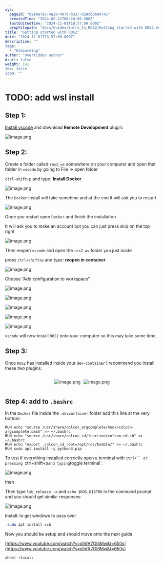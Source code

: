```yaml
---
sys:
  pageId: "89e0a78c-4e2b-4070-b327-d28cb0694742"
  createdTime: "2024-08-21T00:24:00.000Z"
  lastEditedTime: "2024-11-01T18:57:00.000Z"
  propFilepath: "docs/Guides/intro_to_ROS2/Getting started with ROS2.md"
title: "Getting started with ROS2"
date: "2024-11-01T18:57:00.000Z"
description: ""
tags:
  - "Onboarding"
author: "Overridden author"
draft: false
weight: 141
toc: false
icon: ""
---
```


# TODO: add wsl install

## Step 1:

[Install vscode](https://code.visualstudio.com/download) and download **Remote Development** plugin:

![image.png](https://prod-files-secure.s3.us-west-2.amazonaws.com/d518164a-d88e-44d1-a4ee-3adb3bd8bce0/efb52993-1881-4a40-b95e-6f020334f022/image.png?X-Amz-Algorithm=AWS4-HMAC-SHA256&X-Amz-Content-Sha256=UNSIGNED-PAYLOAD&X-Amz-Credential=ASIAZI2LB466TICZ3TJA%2F20250226%2Fus-west-2%2Fs3%2Faws4_request&X-Amz-Date=20250226T100915Z&X-Amz-Expires=3600&X-Amz-Security-Token=IQoJb3JpZ2luX2VjECIaCXVzLXdlc3QtMiJHMEUCIQC%2BvGHkOI%2BFuijVKdrHQN1ymsDzZQ41m9jWp4BfrRZP5gIgHcatCKcO0MBhW81HVfEwZ34VsoTOACWgf3TpT3hDa%2Fgq%2FwMIWxAAGgw2Mzc0MjMxODM4MDUiDDVYv1gFWlnuqWJ1hircA1NnUJYbVSxZhbeWgoKJE8QK4JFXsgJbEQjXijM0HIuz7nAOIms1YIG6ouueCMimEG8vPiCdA8iT7TJvtlHC42eE2pzTMk3v2nU0O%2FBJvDq1gbHRoi1fl0MXzfyMDR8E%2BP6otAMn8nnHgttLfpuZcX9QrdFLu91h0eaWyC5uaD89AMhgyroWHLx%2Bh78ImVp27qqdsSeTppImfvmlVyTa5Vq2dPJATw6HRFbRrUynsmQ4Nwh%2F6VzTz6lczbVHZMlU36zGI9b3GUie0HNRsWicLFiRUzM9zHpQNq4v1GDOvQuTIOPQr%2FPq62soli49XY21b5%2BZq01t7hpc%2Bo7l1TUssK0s7rMw%2F1blWdMYMBHZIofMNTFJ0DqBJbfSk1noSDZ18DngNaGHFd5aruerNAief9keJsn%2FIlUOTY33TWMqqpLJQuzPOnhDEMiVcX1ETPZ%2F9FmfZIctwtVZ7GBYiPxD%2BkNzb%2BxtTjhdtAbJ5y8cxPyxzXKfnaWLY39tCyaI6Ep9ewsyH41%2Bsk%2F1Qlzp1xW6f1dgH89SUpKeaoXc%2BlEufluU%2F%2BYbuh2R1XWdLW2usHYmye9LJ%2Bt%2BTxgSAN%2F2rdbCSehmI1CZNkIUxuXNUzmkgpJ9GKq%2BD2CmyeVhLr01MNq%2F%2B70GOqUBDjKEkgdLFBkKzaozDxhBiewiFU%2F86DRlV9uudcIi0rSOGMYEKwEm%2BQiySkgFYZexXsaS5LvW3QYIFBNWYg0Smvx%2FJUUtuf%2FXDuYlQY5poYwW6c01zjcsZM%2Bc5uj3tJglWpLNYNy6%2FEOZz2c5tW5W%2FzugwvpRkNWaRfOlx1DslmkOl08Hu4s0kZCPimlfR%2BFPYGe2mxj1K5NDQerijaLE8g0XxnmL&X-Amz-Signature=2b64c397e8882f5bdc2d6dc8a7f07b4914b3241e4aed4373d75618b0b0686915&X-Amz-SignedHeaders=host&x-id=GetObject)

## Step 2:

Create a folder called `ros2_ws` somewhere on your computer and open that folder in `vscode` by going to File → open folder 

`ctrl+shift+p` and type: **Install Docker**

![image.png](https://prod-files-secure.s3.us-west-2.amazonaws.com/d518164a-d88e-44d1-a4ee-3adb3bd8bce0/2269dc0e-1cd5-47ff-bceb-c04ad9b2eab0/image.png?X-Amz-Algorithm=AWS4-HMAC-SHA256&X-Amz-Content-Sha256=UNSIGNED-PAYLOAD&X-Amz-Credential=ASIAZI2LB466TICZ3TJA%2F20250226%2Fus-west-2%2Fs3%2Faws4_request&X-Amz-Date=20250226T100915Z&X-Amz-Expires=3600&X-Amz-Security-Token=IQoJb3JpZ2luX2VjECIaCXVzLXdlc3QtMiJHMEUCIQC%2BvGHkOI%2BFuijVKdrHQN1ymsDzZQ41m9jWp4BfrRZP5gIgHcatCKcO0MBhW81HVfEwZ34VsoTOACWgf3TpT3hDa%2Fgq%2FwMIWxAAGgw2Mzc0MjMxODM4MDUiDDVYv1gFWlnuqWJ1hircA1NnUJYbVSxZhbeWgoKJE8QK4JFXsgJbEQjXijM0HIuz7nAOIms1YIG6ouueCMimEG8vPiCdA8iT7TJvtlHC42eE2pzTMk3v2nU0O%2FBJvDq1gbHRoi1fl0MXzfyMDR8E%2BP6otAMn8nnHgttLfpuZcX9QrdFLu91h0eaWyC5uaD89AMhgyroWHLx%2Bh78ImVp27qqdsSeTppImfvmlVyTa5Vq2dPJATw6HRFbRrUynsmQ4Nwh%2F6VzTz6lczbVHZMlU36zGI9b3GUie0HNRsWicLFiRUzM9zHpQNq4v1GDOvQuTIOPQr%2FPq62soli49XY21b5%2BZq01t7hpc%2Bo7l1TUssK0s7rMw%2F1blWdMYMBHZIofMNTFJ0DqBJbfSk1noSDZ18DngNaGHFd5aruerNAief9keJsn%2FIlUOTY33TWMqqpLJQuzPOnhDEMiVcX1ETPZ%2F9FmfZIctwtVZ7GBYiPxD%2BkNzb%2BxtTjhdtAbJ5y8cxPyxzXKfnaWLY39tCyaI6Ep9ewsyH41%2Bsk%2F1Qlzp1xW6f1dgH89SUpKeaoXc%2BlEufluU%2F%2BYbuh2R1XWdLW2usHYmye9LJ%2Bt%2BTxgSAN%2F2rdbCSehmI1CZNkIUxuXNUzmkgpJ9GKq%2BD2CmyeVhLr01MNq%2F%2B70GOqUBDjKEkgdLFBkKzaozDxhBiewiFU%2F86DRlV9uudcIi0rSOGMYEKwEm%2BQiySkgFYZexXsaS5LvW3QYIFBNWYg0Smvx%2FJUUtuf%2FXDuYlQY5poYwW6c01zjcsZM%2Bc5uj3tJglWpLNYNy6%2FEOZz2c5tW5W%2FzugwvpRkNWaRfOlx1DslmkOl08Hu4s0kZCPimlfR%2BFPYGe2mxj1K5NDQerijaLE8g0XxnmL&X-Amz-Signature=5279d21f06f4f3163e06221b4f7b5c44bc2988fa522777e1a27cc0e4025382b5&X-Amz-SignedHeaders=host&x-id=GetObject)

The `Docker` install will take sometime and at the end it will ask you to restart

![image.png](https://prod-files-secure.s3.us-west-2.amazonaws.com/d518164a-d88e-44d1-a4ee-3adb3bd8bce0/ed233f78-be33-4b1f-b89c-9c346c0e961e/image.png?X-Amz-Algorithm=AWS4-HMAC-SHA256&X-Amz-Content-Sha256=UNSIGNED-PAYLOAD&X-Amz-Credential=ASIAZI2LB466TICZ3TJA%2F20250226%2Fus-west-2%2Fs3%2Faws4_request&X-Amz-Date=20250226T100915Z&X-Amz-Expires=3600&X-Amz-Security-Token=IQoJb3JpZ2luX2VjECIaCXVzLXdlc3QtMiJHMEUCIQC%2BvGHkOI%2BFuijVKdrHQN1ymsDzZQ41m9jWp4BfrRZP5gIgHcatCKcO0MBhW81HVfEwZ34VsoTOACWgf3TpT3hDa%2Fgq%2FwMIWxAAGgw2Mzc0MjMxODM4MDUiDDVYv1gFWlnuqWJ1hircA1NnUJYbVSxZhbeWgoKJE8QK4JFXsgJbEQjXijM0HIuz7nAOIms1YIG6ouueCMimEG8vPiCdA8iT7TJvtlHC42eE2pzTMk3v2nU0O%2FBJvDq1gbHRoi1fl0MXzfyMDR8E%2BP6otAMn8nnHgttLfpuZcX9QrdFLu91h0eaWyC5uaD89AMhgyroWHLx%2Bh78ImVp27qqdsSeTppImfvmlVyTa5Vq2dPJATw6HRFbRrUynsmQ4Nwh%2F6VzTz6lczbVHZMlU36zGI9b3GUie0HNRsWicLFiRUzM9zHpQNq4v1GDOvQuTIOPQr%2FPq62soli49XY21b5%2BZq01t7hpc%2Bo7l1TUssK0s7rMw%2F1blWdMYMBHZIofMNTFJ0DqBJbfSk1noSDZ18DngNaGHFd5aruerNAief9keJsn%2FIlUOTY33TWMqqpLJQuzPOnhDEMiVcX1ETPZ%2F9FmfZIctwtVZ7GBYiPxD%2BkNzb%2BxtTjhdtAbJ5y8cxPyxzXKfnaWLY39tCyaI6Ep9ewsyH41%2Bsk%2F1Qlzp1xW6f1dgH89SUpKeaoXc%2BlEufluU%2F%2BYbuh2R1XWdLW2usHYmye9LJ%2Bt%2BTxgSAN%2F2rdbCSehmI1CZNkIUxuXNUzmkgpJ9GKq%2BD2CmyeVhLr01MNq%2F%2B70GOqUBDjKEkgdLFBkKzaozDxhBiewiFU%2F86DRlV9uudcIi0rSOGMYEKwEm%2BQiySkgFYZexXsaS5LvW3QYIFBNWYg0Smvx%2FJUUtuf%2FXDuYlQY5poYwW6c01zjcsZM%2Bc5uj3tJglWpLNYNy6%2FEOZz2c5tW5W%2FzugwvpRkNWaRfOlx1DslmkOl08Hu4s0kZCPimlfR%2BFPYGe2mxj1K5NDQerijaLE8g0XxnmL&X-Amz-Signature=c784f3190de05cac694788d385ed0fa7c88d56ea9d570f68d22dec61e9acfd7c&X-Amz-SignedHeaders=host&x-id=GetObject)

Once you restart open `Docker` and finish the installation

It will ask you to make an account but you can just press skip on the top right

![image.png](https://prod-files-secure.s3.us-west-2.amazonaws.com/d518164a-d88e-44d1-a4ee-3adb3bd8bce0/21010ad9-1659-4fd9-9f59-9932a09b2a3d/image.png?X-Amz-Algorithm=AWS4-HMAC-SHA256&X-Amz-Content-Sha256=UNSIGNED-PAYLOAD&X-Amz-Credential=ASIAZI2LB466TICZ3TJA%2F20250226%2Fus-west-2%2Fs3%2Faws4_request&X-Amz-Date=20250226T100916Z&X-Amz-Expires=3600&X-Amz-Security-Token=IQoJb3JpZ2luX2VjECIaCXVzLXdlc3QtMiJHMEUCIQC%2BvGHkOI%2BFuijVKdrHQN1ymsDzZQ41m9jWp4BfrRZP5gIgHcatCKcO0MBhW81HVfEwZ34VsoTOACWgf3TpT3hDa%2Fgq%2FwMIWxAAGgw2Mzc0MjMxODM4MDUiDDVYv1gFWlnuqWJ1hircA1NnUJYbVSxZhbeWgoKJE8QK4JFXsgJbEQjXijM0HIuz7nAOIms1YIG6ouueCMimEG8vPiCdA8iT7TJvtlHC42eE2pzTMk3v2nU0O%2FBJvDq1gbHRoi1fl0MXzfyMDR8E%2BP6otAMn8nnHgttLfpuZcX9QrdFLu91h0eaWyC5uaD89AMhgyroWHLx%2Bh78ImVp27qqdsSeTppImfvmlVyTa5Vq2dPJATw6HRFbRrUynsmQ4Nwh%2F6VzTz6lczbVHZMlU36zGI9b3GUie0HNRsWicLFiRUzM9zHpQNq4v1GDOvQuTIOPQr%2FPq62soli49XY21b5%2BZq01t7hpc%2Bo7l1TUssK0s7rMw%2F1blWdMYMBHZIofMNTFJ0DqBJbfSk1noSDZ18DngNaGHFd5aruerNAief9keJsn%2FIlUOTY33TWMqqpLJQuzPOnhDEMiVcX1ETPZ%2F9FmfZIctwtVZ7GBYiPxD%2BkNzb%2BxtTjhdtAbJ5y8cxPyxzXKfnaWLY39tCyaI6Ep9ewsyH41%2Bsk%2F1Qlzp1xW6f1dgH89SUpKeaoXc%2BlEufluU%2F%2BYbuh2R1XWdLW2usHYmye9LJ%2Bt%2BTxgSAN%2F2rdbCSehmI1CZNkIUxuXNUzmkgpJ9GKq%2BD2CmyeVhLr01MNq%2F%2B70GOqUBDjKEkgdLFBkKzaozDxhBiewiFU%2F86DRlV9uudcIi0rSOGMYEKwEm%2BQiySkgFYZexXsaS5LvW3QYIFBNWYg0Smvx%2FJUUtuf%2FXDuYlQY5poYwW6c01zjcsZM%2Bc5uj3tJglWpLNYNy6%2FEOZz2c5tW5W%2FzugwvpRkNWaRfOlx1DslmkOl08Hu4s0kZCPimlfR%2BFPYGe2mxj1K5NDQerijaLE8g0XxnmL&X-Amz-Signature=310ed9eb25394928011accc7094112cbbc2ec1247455be9a34c2b7951e676769&X-Amz-SignedHeaders=host&x-id=GetObject)

Then reopen `vscode` and open the `ros2_ws` folder you just made

press `ctrl+shift+p` and type: **reopen in container**

![image.png](https://prod-files-secure.s3.us-west-2.amazonaws.com/d518164a-d88e-44d1-a4ee-3adb3bd8bce0/4e93b8c2-41ad-488c-8095-c74205196118/image.png?X-Amz-Algorithm=AWS4-HMAC-SHA256&X-Amz-Content-Sha256=UNSIGNED-PAYLOAD&X-Amz-Credential=ASIAZI2LB466TICZ3TJA%2F20250226%2Fus-west-2%2Fs3%2Faws4_request&X-Amz-Date=20250226T100916Z&X-Amz-Expires=3600&X-Amz-Security-Token=IQoJb3JpZ2luX2VjECIaCXVzLXdlc3QtMiJHMEUCIQC%2BvGHkOI%2BFuijVKdrHQN1ymsDzZQ41m9jWp4BfrRZP5gIgHcatCKcO0MBhW81HVfEwZ34VsoTOACWgf3TpT3hDa%2Fgq%2FwMIWxAAGgw2Mzc0MjMxODM4MDUiDDVYv1gFWlnuqWJ1hircA1NnUJYbVSxZhbeWgoKJE8QK4JFXsgJbEQjXijM0HIuz7nAOIms1YIG6ouueCMimEG8vPiCdA8iT7TJvtlHC42eE2pzTMk3v2nU0O%2FBJvDq1gbHRoi1fl0MXzfyMDR8E%2BP6otAMn8nnHgttLfpuZcX9QrdFLu91h0eaWyC5uaD89AMhgyroWHLx%2Bh78ImVp27qqdsSeTppImfvmlVyTa5Vq2dPJATw6HRFbRrUynsmQ4Nwh%2F6VzTz6lczbVHZMlU36zGI9b3GUie0HNRsWicLFiRUzM9zHpQNq4v1GDOvQuTIOPQr%2FPq62soli49XY21b5%2BZq01t7hpc%2Bo7l1TUssK0s7rMw%2F1blWdMYMBHZIofMNTFJ0DqBJbfSk1noSDZ18DngNaGHFd5aruerNAief9keJsn%2FIlUOTY33TWMqqpLJQuzPOnhDEMiVcX1ETPZ%2F9FmfZIctwtVZ7GBYiPxD%2BkNzb%2BxtTjhdtAbJ5y8cxPyxzXKfnaWLY39tCyaI6Ep9ewsyH41%2Bsk%2F1Qlzp1xW6f1dgH89SUpKeaoXc%2BlEufluU%2F%2BYbuh2R1XWdLW2usHYmye9LJ%2Bt%2BTxgSAN%2F2rdbCSehmI1CZNkIUxuXNUzmkgpJ9GKq%2BD2CmyeVhLr01MNq%2F%2B70GOqUBDjKEkgdLFBkKzaozDxhBiewiFU%2F86DRlV9uudcIi0rSOGMYEKwEm%2BQiySkgFYZexXsaS5LvW3QYIFBNWYg0Smvx%2FJUUtuf%2FXDuYlQY5poYwW6c01zjcsZM%2Bc5uj3tJglWpLNYNy6%2FEOZz2c5tW5W%2FzugwvpRkNWaRfOlx1DslmkOl08Hu4s0kZCPimlfR%2BFPYGe2mxj1K5NDQerijaLE8g0XxnmL&X-Amz-Signature=9392ed540dae70bffc1b9d8020152e9740e6aa0be9283dfb173fd32a0e8824c8&X-Amz-SignedHeaders=host&x-id=GetObject)

Choose “Add configuration to workspace”

![image.png](https://prod-files-secure.s3.us-west-2.amazonaws.com/d518164a-d88e-44d1-a4ee-3adb3bd8bce0/9560b282-5060-4989-ba37-97e7b2c22476/image.png?X-Amz-Algorithm=AWS4-HMAC-SHA256&X-Amz-Content-Sha256=UNSIGNED-PAYLOAD&X-Amz-Credential=ASIAZI2LB466TICZ3TJA%2F20250226%2Fus-west-2%2Fs3%2Faws4_request&X-Amz-Date=20250226T100916Z&X-Amz-Expires=3600&X-Amz-Security-Token=IQoJb3JpZ2luX2VjECIaCXVzLXdlc3QtMiJHMEUCIQC%2BvGHkOI%2BFuijVKdrHQN1ymsDzZQ41m9jWp4BfrRZP5gIgHcatCKcO0MBhW81HVfEwZ34VsoTOACWgf3TpT3hDa%2Fgq%2FwMIWxAAGgw2Mzc0MjMxODM4MDUiDDVYv1gFWlnuqWJ1hircA1NnUJYbVSxZhbeWgoKJE8QK4JFXsgJbEQjXijM0HIuz7nAOIms1YIG6ouueCMimEG8vPiCdA8iT7TJvtlHC42eE2pzTMk3v2nU0O%2FBJvDq1gbHRoi1fl0MXzfyMDR8E%2BP6otAMn8nnHgttLfpuZcX9QrdFLu91h0eaWyC5uaD89AMhgyroWHLx%2Bh78ImVp27qqdsSeTppImfvmlVyTa5Vq2dPJATw6HRFbRrUynsmQ4Nwh%2F6VzTz6lczbVHZMlU36zGI9b3GUie0HNRsWicLFiRUzM9zHpQNq4v1GDOvQuTIOPQr%2FPq62soli49XY21b5%2BZq01t7hpc%2Bo7l1TUssK0s7rMw%2F1blWdMYMBHZIofMNTFJ0DqBJbfSk1noSDZ18DngNaGHFd5aruerNAief9keJsn%2FIlUOTY33TWMqqpLJQuzPOnhDEMiVcX1ETPZ%2F9FmfZIctwtVZ7GBYiPxD%2BkNzb%2BxtTjhdtAbJ5y8cxPyxzXKfnaWLY39tCyaI6Ep9ewsyH41%2Bsk%2F1Qlzp1xW6f1dgH89SUpKeaoXc%2BlEufluU%2F%2BYbuh2R1XWdLW2usHYmye9LJ%2Bt%2BTxgSAN%2F2rdbCSehmI1CZNkIUxuXNUzmkgpJ9GKq%2BD2CmyeVhLr01MNq%2F%2B70GOqUBDjKEkgdLFBkKzaozDxhBiewiFU%2F86DRlV9uudcIi0rSOGMYEKwEm%2BQiySkgFYZexXsaS5LvW3QYIFBNWYg0Smvx%2FJUUtuf%2FXDuYlQY5poYwW6c01zjcsZM%2Bc5uj3tJglWpLNYNy6%2FEOZz2c5tW5W%2FzugwvpRkNWaRfOlx1DslmkOl08Hu4s0kZCPimlfR%2BFPYGe2mxj1K5NDQerijaLE8g0XxnmL&X-Amz-Signature=5e2ea36a3d0e7832a7dc107317cba07205ca6706c0bf39ddc6a7553e7c54a153&X-Amz-SignedHeaders=host&x-id=GetObject)

![image.png](https://prod-files-secure.s3.us-west-2.amazonaws.com/d518164a-d88e-44d1-a4ee-3adb3bd8bce0/2ee63f81-886b-48e8-a553-dc6e5eac99e4/image.png?X-Amz-Algorithm=AWS4-HMAC-SHA256&X-Amz-Content-Sha256=UNSIGNED-PAYLOAD&X-Amz-Credential=ASIAZI2LB466TICZ3TJA%2F20250226%2Fus-west-2%2Fs3%2Faws4_request&X-Amz-Date=20250226T100915Z&X-Amz-Expires=3600&X-Amz-Security-Token=IQoJb3JpZ2luX2VjECIaCXVzLXdlc3QtMiJHMEUCIQC%2BvGHkOI%2BFuijVKdrHQN1ymsDzZQ41m9jWp4BfrRZP5gIgHcatCKcO0MBhW81HVfEwZ34VsoTOACWgf3TpT3hDa%2Fgq%2FwMIWxAAGgw2Mzc0MjMxODM4MDUiDDVYv1gFWlnuqWJ1hircA1NnUJYbVSxZhbeWgoKJE8QK4JFXsgJbEQjXijM0HIuz7nAOIms1YIG6ouueCMimEG8vPiCdA8iT7TJvtlHC42eE2pzTMk3v2nU0O%2FBJvDq1gbHRoi1fl0MXzfyMDR8E%2BP6otAMn8nnHgttLfpuZcX9QrdFLu91h0eaWyC5uaD89AMhgyroWHLx%2Bh78ImVp27qqdsSeTppImfvmlVyTa5Vq2dPJATw6HRFbRrUynsmQ4Nwh%2F6VzTz6lczbVHZMlU36zGI9b3GUie0HNRsWicLFiRUzM9zHpQNq4v1GDOvQuTIOPQr%2FPq62soli49XY21b5%2BZq01t7hpc%2Bo7l1TUssK0s7rMw%2F1blWdMYMBHZIofMNTFJ0DqBJbfSk1noSDZ18DngNaGHFd5aruerNAief9keJsn%2FIlUOTY33TWMqqpLJQuzPOnhDEMiVcX1ETPZ%2F9FmfZIctwtVZ7GBYiPxD%2BkNzb%2BxtTjhdtAbJ5y8cxPyxzXKfnaWLY39tCyaI6Ep9ewsyH41%2Bsk%2F1Qlzp1xW6f1dgH89SUpKeaoXc%2BlEufluU%2F%2BYbuh2R1XWdLW2usHYmye9LJ%2Bt%2BTxgSAN%2F2rdbCSehmI1CZNkIUxuXNUzmkgpJ9GKq%2BD2CmyeVhLr01MNq%2F%2B70GOqUBDjKEkgdLFBkKzaozDxhBiewiFU%2F86DRlV9uudcIi0rSOGMYEKwEm%2BQiySkgFYZexXsaS5LvW3QYIFBNWYg0Smvx%2FJUUtuf%2FXDuYlQY5poYwW6c01zjcsZM%2Bc5uj3tJglWpLNYNy6%2FEOZz2c5tW5W%2FzugwvpRkNWaRfOlx1DslmkOl08Hu4s0kZCPimlfR%2BFPYGe2mxj1K5NDQerijaLE8g0XxnmL&X-Amz-Signature=90e809581bcbcdd1b888d2f5d5124befc877b350564ca193425d47e3f2a8bcaf&X-Amz-SignedHeaders=host&x-id=GetObject)

![image.png](https://prod-files-secure.s3.us-west-2.amazonaws.com/d518164a-d88e-44d1-a4ee-3adb3bd8bce0/ae1580b2-b048-407e-aed9-b584224a7a04/image.png?X-Amz-Algorithm=AWS4-HMAC-SHA256&X-Amz-Content-Sha256=UNSIGNED-PAYLOAD&X-Amz-Credential=ASIAZI2LB466TICZ3TJA%2F20250226%2Fus-west-2%2Fs3%2Faws4_request&X-Amz-Date=20250226T100915Z&X-Amz-Expires=3600&X-Amz-Security-Token=IQoJb3JpZ2luX2VjECIaCXVzLXdlc3QtMiJHMEUCIQC%2BvGHkOI%2BFuijVKdrHQN1ymsDzZQ41m9jWp4BfrRZP5gIgHcatCKcO0MBhW81HVfEwZ34VsoTOACWgf3TpT3hDa%2Fgq%2FwMIWxAAGgw2Mzc0MjMxODM4MDUiDDVYv1gFWlnuqWJ1hircA1NnUJYbVSxZhbeWgoKJE8QK4JFXsgJbEQjXijM0HIuz7nAOIms1YIG6ouueCMimEG8vPiCdA8iT7TJvtlHC42eE2pzTMk3v2nU0O%2FBJvDq1gbHRoi1fl0MXzfyMDR8E%2BP6otAMn8nnHgttLfpuZcX9QrdFLu91h0eaWyC5uaD89AMhgyroWHLx%2Bh78ImVp27qqdsSeTppImfvmlVyTa5Vq2dPJATw6HRFbRrUynsmQ4Nwh%2F6VzTz6lczbVHZMlU36zGI9b3GUie0HNRsWicLFiRUzM9zHpQNq4v1GDOvQuTIOPQr%2FPq62soli49XY21b5%2BZq01t7hpc%2Bo7l1TUssK0s7rMw%2F1blWdMYMBHZIofMNTFJ0DqBJbfSk1noSDZ18DngNaGHFd5aruerNAief9keJsn%2FIlUOTY33TWMqqpLJQuzPOnhDEMiVcX1ETPZ%2F9FmfZIctwtVZ7GBYiPxD%2BkNzb%2BxtTjhdtAbJ5y8cxPyxzXKfnaWLY39tCyaI6Ep9ewsyH41%2Bsk%2F1Qlzp1xW6f1dgH89SUpKeaoXc%2BlEufluU%2F%2BYbuh2R1XWdLW2usHYmye9LJ%2Bt%2BTxgSAN%2F2rdbCSehmI1CZNkIUxuXNUzmkgpJ9GKq%2BD2CmyeVhLr01MNq%2F%2B70GOqUBDjKEkgdLFBkKzaozDxhBiewiFU%2F86DRlV9uudcIi0rSOGMYEKwEm%2BQiySkgFYZexXsaS5LvW3QYIFBNWYg0Smvx%2FJUUtuf%2FXDuYlQY5poYwW6c01zjcsZM%2Bc5uj3tJglWpLNYNy6%2FEOZz2c5tW5W%2FzugwvpRkNWaRfOlx1DslmkOl08Hu4s0kZCPimlfR%2BFPYGe2mxj1K5NDQerijaLE8g0XxnmL&X-Amz-Signature=a38977ca7d575ca9114d50be455e5334c522ed8a3f9450001abd3ace0630f8cc&X-Amz-SignedHeaders=host&x-id=GetObject)

![image.png](https://prod-files-secure.s3.us-west-2.amazonaws.com/d518164a-d88e-44d1-a4ee-3adb3bd8bce0/53255b28-f75e-430f-b9e3-c0ac8577e42b/image.png?X-Amz-Algorithm=AWS4-HMAC-SHA256&X-Amz-Content-Sha256=UNSIGNED-PAYLOAD&X-Amz-Credential=ASIAZI2LB466TICZ3TJA%2F20250226%2Fus-west-2%2Fs3%2Faws4_request&X-Amz-Date=20250226T100915Z&X-Amz-Expires=3600&X-Amz-Security-Token=IQoJb3JpZ2luX2VjECIaCXVzLXdlc3QtMiJHMEUCIQC%2BvGHkOI%2BFuijVKdrHQN1ymsDzZQ41m9jWp4BfrRZP5gIgHcatCKcO0MBhW81HVfEwZ34VsoTOACWgf3TpT3hDa%2Fgq%2FwMIWxAAGgw2Mzc0MjMxODM4MDUiDDVYv1gFWlnuqWJ1hircA1NnUJYbVSxZhbeWgoKJE8QK4JFXsgJbEQjXijM0HIuz7nAOIms1YIG6ouueCMimEG8vPiCdA8iT7TJvtlHC42eE2pzTMk3v2nU0O%2FBJvDq1gbHRoi1fl0MXzfyMDR8E%2BP6otAMn8nnHgttLfpuZcX9QrdFLu91h0eaWyC5uaD89AMhgyroWHLx%2Bh78ImVp27qqdsSeTppImfvmlVyTa5Vq2dPJATw6HRFbRrUynsmQ4Nwh%2F6VzTz6lczbVHZMlU36zGI9b3GUie0HNRsWicLFiRUzM9zHpQNq4v1GDOvQuTIOPQr%2FPq62soli49XY21b5%2BZq01t7hpc%2Bo7l1TUssK0s7rMw%2F1blWdMYMBHZIofMNTFJ0DqBJbfSk1noSDZ18DngNaGHFd5aruerNAief9keJsn%2FIlUOTY33TWMqqpLJQuzPOnhDEMiVcX1ETPZ%2F9FmfZIctwtVZ7GBYiPxD%2BkNzb%2BxtTjhdtAbJ5y8cxPyxzXKfnaWLY39tCyaI6Ep9ewsyH41%2Bsk%2F1Qlzp1xW6f1dgH89SUpKeaoXc%2BlEufluU%2F%2BYbuh2R1XWdLW2usHYmye9LJ%2Bt%2BTxgSAN%2F2rdbCSehmI1CZNkIUxuXNUzmkgpJ9GKq%2BD2CmyeVhLr01MNq%2F%2B70GOqUBDjKEkgdLFBkKzaozDxhBiewiFU%2F86DRlV9uudcIi0rSOGMYEKwEm%2BQiySkgFYZexXsaS5LvW3QYIFBNWYg0Smvx%2FJUUtuf%2FXDuYlQY5poYwW6c01zjcsZM%2Bc5uj3tJglWpLNYNy6%2FEOZz2c5tW5W%2FzugwvpRkNWaRfOlx1DslmkOl08Hu4s0kZCPimlfR%2BFPYGe2mxj1K5NDQerijaLE8g0XxnmL&X-Amz-Signature=2a59399d04311b4e9bd7b59d5fcf5ef6c4ae2a0ea3c5c5fc5de075719dff1b53&X-Amz-SignedHeaders=host&x-id=GetObject)

![image.png](https://prod-files-secure.s3.us-west-2.amazonaws.com/d518164a-d88e-44d1-a4ee-3adb3bd8bce0/7c562767-5af9-4ffb-97d1-327bcdf4ee00/image.png?X-Amz-Algorithm=AWS4-HMAC-SHA256&X-Amz-Content-Sha256=UNSIGNED-PAYLOAD&X-Amz-Credential=ASIAZI2LB466TICZ3TJA%2F20250226%2Fus-west-2%2Fs3%2Faws4_request&X-Amz-Date=20250226T100915Z&X-Amz-Expires=3600&X-Amz-Security-Token=IQoJb3JpZ2luX2VjECIaCXVzLXdlc3QtMiJHMEUCIQC%2BvGHkOI%2BFuijVKdrHQN1ymsDzZQ41m9jWp4BfrRZP5gIgHcatCKcO0MBhW81HVfEwZ34VsoTOACWgf3TpT3hDa%2Fgq%2FwMIWxAAGgw2Mzc0MjMxODM4MDUiDDVYv1gFWlnuqWJ1hircA1NnUJYbVSxZhbeWgoKJE8QK4JFXsgJbEQjXijM0HIuz7nAOIms1YIG6ouueCMimEG8vPiCdA8iT7TJvtlHC42eE2pzTMk3v2nU0O%2FBJvDq1gbHRoi1fl0MXzfyMDR8E%2BP6otAMn8nnHgttLfpuZcX9QrdFLu91h0eaWyC5uaD89AMhgyroWHLx%2Bh78ImVp27qqdsSeTppImfvmlVyTa5Vq2dPJATw6HRFbRrUynsmQ4Nwh%2F6VzTz6lczbVHZMlU36zGI9b3GUie0HNRsWicLFiRUzM9zHpQNq4v1GDOvQuTIOPQr%2FPq62soli49XY21b5%2BZq01t7hpc%2Bo7l1TUssK0s7rMw%2F1blWdMYMBHZIofMNTFJ0DqBJbfSk1noSDZ18DngNaGHFd5aruerNAief9keJsn%2FIlUOTY33TWMqqpLJQuzPOnhDEMiVcX1ETPZ%2F9FmfZIctwtVZ7GBYiPxD%2BkNzb%2BxtTjhdtAbJ5y8cxPyxzXKfnaWLY39tCyaI6Ep9ewsyH41%2Bsk%2F1Qlzp1xW6f1dgH89SUpKeaoXc%2BlEufluU%2F%2BYbuh2R1XWdLW2usHYmye9LJ%2Bt%2BTxgSAN%2F2rdbCSehmI1CZNkIUxuXNUzmkgpJ9GKq%2BD2CmyeVhLr01MNq%2F%2B70GOqUBDjKEkgdLFBkKzaozDxhBiewiFU%2F86DRlV9uudcIi0rSOGMYEKwEm%2BQiySkgFYZexXsaS5LvW3QYIFBNWYg0Smvx%2FJUUtuf%2FXDuYlQY5poYwW6c01zjcsZM%2Bc5uj3tJglWpLNYNy6%2FEOZz2c5tW5W%2FzugwvpRkNWaRfOlx1DslmkOl08Hu4s0kZCPimlfR%2BFPYGe2mxj1K5NDQerijaLE8g0XxnmL&X-Amz-Signature=354a178d7c957dd25b2c6d36082f4a79e34446547b70a747c4742f8839ac2cea&X-Amz-SignedHeaders=host&x-id=GetObject)

`vscode` will now install `ROS2` onto your computer so this may take some time.

## Step 3:

Once `ROS2` has installed inside your `dev-container` I recommend you install these two plugins:

<div style="display: flex;flex-direction: row; column-gap:10px; max-width: 630px;justify-content: center;">
<div>

![image.png](https://prod-files-secure.s3.us-west-2.amazonaws.com/d518164a-d88e-44d1-a4ee-3adb3bd8bce0/3fc3d550-5a54-4ba1-ba6b-faa01cdb7369/image.png?X-Amz-Algorithm=AWS4-HMAC-SHA256&X-Amz-Content-Sha256=UNSIGNED-PAYLOAD&X-Amz-Credential=ASIAZI2LB466SOCMVGNS%2F20250226%2Fus-west-2%2Fs3%2Faws4_request&X-Amz-Date=20250226T100919Z&X-Amz-Expires=3600&X-Amz-Security-Token=IQoJb3JpZ2luX2VjECIaCXVzLXdlc3QtMiJHMEUCIQCsO8iZwHrFBGQF0sCU4I85Pj2uPqnmy1Rdo%2B6j%2BY%2Ft1AIgKnHYkcPK2QmawJmzjbDitquUq2PlyfRI3mOTPRQiqzQq%2FwMIWxAAGgw2Mzc0MjMxODM4MDUiDCUi7jnCkuo%2BqgNEnSrcAwxLOT6QtgLGAD2vK66EyNdojDfi%2B5JoBrnTjHc5nE5QN4wCGRpjBMRdFiajjwwSIaQPI%2BNR0LcLvBP0%2BmNh5QcxpIK6BKTbbeoc50CHyXlO5GJxchX9No89RZlDBqnsHWog4OtxWK9ArUEAkSepdWw3K4Cw0dFX0YV6LisxFEHvuGaWa1QMUiEar53bd4wgYOOVyS1pirkAi5jMdZuLJ0Y1oBHCQxG5vrZ%2FbY7TdyYwWnXo4W%2BXc5mGJ0NPv4EuermYWszfUUOw%2FTdTAY11Q6qoDo8%2BMNdHYRiTUIisinTk7ccSfT0ReUAfh%2Bjthis4ztL2IlZz3vl9JBJ5X%2FHYqzVj2gNM1RYou1RMFnkbIv3ivNvxTrvitrUzaxj9NOYbrneuaKwTegVkR5ecFru2wzb%2BXOnnCwj8P05BfYIr%2FN0HhEdIFGf36Ei61FUSGQcmOuwj7PwXPj7qDYnH64pNPbO4gl%2FJDB%2F5sx%2FRVN65uNUl6SB9ZM5cQ4cecbnXXjqrUyND4gq4W5L0ajln5AH7cOnYf2E9SGRg1Q9b%2FfSE9fPA0z3BgC3%2FLK7zjZ4KqbqbnBO7nu%2Bg1AsCCmlZhjho9kx3D7TTAHCNRcuCEyagCpBVsULuBX2IswO3oE4NMKK%2B%2B70GOqUB7A3vtKqSz7z1BszarLYybJB1YijZKtpGoFY9v%2BD0bI96MhTDscZAPwyudFN3V0HCLRU4cMuZWtiUHleBK%2F7S2wK%2FfvfJCisuouRBSt%2BARu9sEVl62ezrYtdOIFzGTayyBpQJIKEyKZtc5yAK3gm8BsWTpltkWx3i62zH4xSDVUAhzCXk8RKF659319jzMMrzTIYvaNeLyKjKzsuX3r0FAutlWz9Q&X-Amz-Signature=e02146c47895a9882b1dd29f34f2ebee56e7265dbafae649b53f774c5eed48ef&X-Amz-SignedHeaders=host&x-id=GetObject)

</div>
<div>

![image.png](https://prod-files-secure.s3.us-west-2.amazonaws.com/d518164a-d88e-44d1-a4ee-3adb3bd8bce0/d994cc66-13c2-4093-a5a3-f84cf4601a82/image.png?X-Amz-Algorithm=AWS4-HMAC-SHA256&X-Amz-Content-Sha256=UNSIGNED-PAYLOAD&X-Amz-Credential=ASIAZI2LB4663EKHEPYX%2F20250226%2Fus-west-2%2Fs3%2Faws4_request&X-Amz-Date=20250226T100919Z&X-Amz-Expires=3600&X-Amz-Security-Token=IQoJb3JpZ2luX2VjECIaCXVzLXdlc3QtMiJGMEQCIBA68RpLzkKTH%2FRV167rwfAsJyLIruPDyO0UxDXkph%2B1AiBJsQBswGXb49DORF7qMq1hxnOF7nQCCVsLVCkEAsOddCr%2FAwhbEAAaDDYzNzQyMzE4MzgwNSIMzQjS1fbrTrNMaTpAKtwD9rhYtLGyURzZb%2Brx2DJMF0w7yPjyQ5e%2FygtXnsJUhlZgs%2FV8csvVr7foTOeN5V0H03wcuquv%2Fpo9pv%2BSdRVM4JYH8m%2FNEO7bJc15RvkiCVbSIIi5wFxpfJ75eogrOTUPF5AwLCWmJSHa%2BXFwtC7G7%2FQK5%2FucbYlyDkDy2nFTOlPhoSvuYzeDWx59j5dLz2ngY2CqoDc8XWWEPcrlfmzTCGaNDtK3lbbOhQC4d4GzcevMvjZDTQCFHhNJCGws5pUU1D2aEdbZvRQPQrYVvI7BCvou8tBbcjG2LAGkgG5KAGWS7YoxQq5C1nuurXCsuyOEUBi5oHutjNR9ojFwgOIr6mZVpkKPzmKNy5pU38ZverERBc%2B04FSreOinEiFYlacmRO0prBKppnX7JU3X%2Flbst7O5wdbLBNqP3vHxn94eS%2BjU%2F5naHGsb%2BK55iv4I55k40YRpuMAJKQ7p0Z10BH5EbhNRmWvc2t982gVnk%2BBCmUfZ5teuUDKP2tlaEDX1FzXAH91DU2RezJZSUY2BGwZzQmv4d%2F8DuhKgNMOiR8yDQVwwogWx9Pl9r%2BvnueE6ijCxw1GjWoYCIjcQannkmCP6TR8x4tuUj1cRS1mSxHQ3spQS7N%2F0jj2EBG4lnWAwuL77vQY6pgHYGePS0hhjN7lSqV8Zgo%2FV0oqXTL5KWTK7eR6St6rgnS5kHuPTQ%2BVXwHjcec5qviALSQoQMInwmsvxiC5t8QMy44FuS6WKXYIkoZsqI%2BtG2t1rTVKcGsiZML0kfo8F2WZf4JgBkz97qgpLZ%2FySYK7tNIC%2FdbWXm7tKwOnjGgbAEXhAdljm3TU0A%2FPVIAMqn4%2F0cEvavf%2BfkBFLcHJEJDbbNY%2BzpXnG&X-Amz-Signature=496afbf9a373482a5db7412404de527bb1d010a4f085c4ba8dcdf999df41b2f6&X-Amz-SignedHeaders=host&x-id=GetObject)

</div>
</div>

## Step 4: add to `.bashrc`

In the `Docker` file inside the `.devcontainer` folder add this line at the very bottom: 

```docker
RUN echo "source /usr/share/colcon_argcomplete/hook/colcon-argcomplete.bash" >> ~/.bashrc
RUN echo "source /usr/share/colcon_cd/function/colcon_cd.sh" >> ~/.bashrc
RUN echo "export _colcon_cd_root=/opt/ros/humble/" >> ~/.bashrc
RUN sudo apt install -y python3-pip 
```

To test if everything installed correctly open a terminal with `ctrl+`` or pressing `ctrl+shift+p` and typing `toggle terminal`:

![image.png](https://prod-files-secure.s3.us-west-2.amazonaws.com/d518164a-d88e-44d1-a4ee-3adb3bd8bce0/6a4943d8-b04e-4c02-9a58-775f3384d1a5/image.png?X-Amz-Algorithm=AWS4-HMAC-SHA256&X-Amz-Content-Sha256=UNSIGNED-PAYLOAD&X-Amz-Credential=ASIAZI2LB466TICZ3TJA%2F20250226%2Fus-west-2%2Fs3%2Faws4_request&X-Amz-Date=20250226T100915Z&X-Amz-Expires=3600&X-Amz-Security-Token=IQoJb3JpZ2luX2VjECIaCXVzLXdlc3QtMiJHMEUCIQC%2BvGHkOI%2BFuijVKdrHQN1ymsDzZQ41m9jWp4BfrRZP5gIgHcatCKcO0MBhW81HVfEwZ34VsoTOACWgf3TpT3hDa%2Fgq%2FwMIWxAAGgw2Mzc0MjMxODM4MDUiDDVYv1gFWlnuqWJ1hircA1NnUJYbVSxZhbeWgoKJE8QK4JFXsgJbEQjXijM0HIuz7nAOIms1YIG6ouueCMimEG8vPiCdA8iT7TJvtlHC42eE2pzTMk3v2nU0O%2FBJvDq1gbHRoi1fl0MXzfyMDR8E%2BP6otAMn8nnHgttLfpuZcX9QrdFLu91h0eaWyC5uaD89AMhgyroWHLx%2Bh78ImVp27qqdsSeTppImfvmlVyTa5Vq2dPJATw6HRFbRrUynsmQ4Nwh%2F6VzTz6lczbVHZMlU36zGI9b3GUie0HNRsWicLFiRUzM9zHpQNq4v1GDOvQuTIOPQr%2FPq62soli49XY21b5%2BZq01t7hpc%2Bo7l1TUssK0s7rMw%2F1blWdMYMBHZIofMNTFJ0DqBJbfSk1noSDZ18DngNaGHFd5aruerNAief9keJsn%2FIlUOTY33TWMqqpLJQuzPOnhDEMiVcX1ETPZ%2F9FmfZIctwtVZ7GBYiPxD%2BkNzb%2BxtTjhdtAbJ5y8cxPyxzXKfnaWLY39tCyaI6Ep9ewsyH41%2Bsk%2F1Qlzp1xW6f1dgH89SUpKeaoXc%2BlEufluU%2F%2BYbuh2R1XWdLW2usHYmye9LJ%2Bt%2BTxgSAN%2F2rdbCSehmI1CZNkIUxuXNUzmkgpJ9GKq%2BD2CmyeVhLr01MNq%2F%2B70GOqUBDjKEkgdLFBkKzaozDxhBiewiFU%2F86DRlV9uudcIi0rSOGMYEKwEm%2BQiySkgFYZexXsaS5LvW3QYIFBNWYg0Smvx%2FJUUtuf%2FXDuYlQY5poYwW6c01zjcsZM%2Bc5uj3tJglWpLNYNy6%2FEOZz2c5tW5W%2FzugwvpRkNWaRfOlx1DslmkOl08Hu4s0kZCPimlfR%2BFPYGe2mxj1K5NDQerijaLE8g0XxnmL&X-Amz-Signature=48b44102825d642bf3aa755075f9c919b31de21687ced359948556256bbe9164&X-Amz-SignedHeaders=host&x-id=GetObject)

then 

Then type `lsb_release -a` and `echo $ROS_DISTRO` in the command prompt and you should get similar responses:

![image.png](https://prod-files-secure.s3.us-west-2.amazonaws.com/d518164a-d88e-44d1-a4ee-3adb3bd8bce0/3e635dec-a805-4e85-8b9e-d000e5b71a4e/image.png?X-Amz-Algorithm=AWS4-HMAC-SHA256&X-Amz-Content-Sha256=UNSIGNED-PAYLOAD&X-Amz-Credential=ASIAZI2LB466TICZ3TJA%2F20250226%2Fus-west-2%2Fs3%2Faws4_request&X-Amz-Date=20250226T100916Z&X-Amz-Expires=3600&X-Amz-Security-Token=IQoJb3JpZ2luX2VjECIaCXVzLXdlc3QtMiJHMEUCIQC%2BvGHkOI%2BFuijVKdrHQN1ymsDzZQ41m9jWp4BfrRZP5gIgHcatCKcO0MBhW81HVfEwZ34VsoTOACWgf3TpT3hDa%2Fgq%2FwMIWxAAGgw2Mzc0MjMxODM4MDUiDDVYv1gFWlnuqWJ1hircA1NnUJYbVSxZhbeWgoKJE8QK4JFXsgJbEQjXijM0HIuz7nAOIms1YIG6ouueCMimEG8vPiCdA8iT7TJvtlHC42eE2pzTMk3v2nU0O%2FBJvDq1gbHRoi1fl0MXzfyMDR8E%2BP6otAMn8nnHgttLfpuZcX9QrdFLu91h0eaWyC5uaD89AMhgyroWHLx%2Bh78ImVp27qqdsSeTppImfvmlVyTa5Vq2dPJATw6HRFbRrUynsmQ4Nwh%2F6VzTz6lczbVHZMlU36zGI9b3GUie0HNRsWicLFiRUzM9zHpQNq4v1GDOvQuTIOPQr%2FPq62soli49XY21b5%2BZq01t7hpc%2Bo7l1TUssK0s7rMw%2F1blWdMYMBHZIofMNTFJ0DqBJbfSk1noSDZ18DngNaGHFd5aruerNAief9keJsn%2FIlUOTY33TWMqqpLJQuzPOnhDEMiVcX1ETPZ%2F9FmfZIctwtVZ7GBYiPxD%2BkNzb%2BxtTjhdtAbJ5y8cxPyxzXKfnaWLY39tCyaI6Ep9ewsyH41%2Bsk%2F1Qlzp1xW6f1dgH89SUpKeaoXc%2BlEufluU%2F%2BYbuh2R1XWdLW2usHYmye9LJ%2Bt%2BTxgSAN%2F2rdbCSehmI1CZNkIUxuXNUzmkgpJ9GKq%2BD2CmyeVhLr01MNq%2F%2B70GOqUBDjKEkgdLFBkKzaozDxhBiewiFU%2F86DRlV9uudcIi0rSOGMYEKwEm%2BQiySkgFYZexXsaS5LvW3QYIFBNWYg0Smvx%2FJUUtuf%2FXDuYlQY5poYwW6c01zjcsZM%2Bc5uj3tJglWpLNYNy6%2FEOZz2c5tW5W%2FzugwvpRkNWaRfOlx1DslmkOl08Hu4s0kZCPimlfR%2BFPYGe2mxj1K5NDQerijaLE8g0XxnmL&X-Amz-Signature=b3b256746df63d4025b62d12f07e9aadfd6761a6e65610c3524b6ad598f1cb48&X-Amz-SignedHeaders=host&x-id=GetObject)

Install:  to get windows to pass over

```bash
 sudo apt install xcb
```

Now you should be setup and should move onto the next guide 

[https://www.youtube.com/watch?v=dihfA7Ol6Mw&t=650s](https://www.youtube.com/watch?v=dihfA7Ol6Mw&t=650s)

```python
xhost +local:
```
